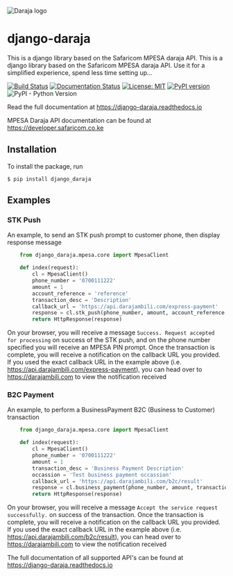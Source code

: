 ![Daraja logo](logo.png "Daraja logo")

# django-daraja

This is a django library based on the Safaricom MPESA daraja API. This is a django library based on the Safaricom MPESA daraja API. Use it for a simplified experience, spend less time setting up...

[![Build Status](https://circleci.com/gh/martinmogusu/django-daraja.svg?style=shield)](https://circleci.com/gh/martinmogusu/django-daraja)
[![Documentation Status](https://readthedocs.org/projects/django-daraja/badge/?version=latest)](https://django-daraja.readthedocs.io/en/latest/?badge=latest)
[![License: MIT](https://img.shields.io/badge/License-MIT-yellow.svg)](https://opensource.org/licenses/MIT)
[![PyPI version](https://badge.fury.io/py/django-daraja.svg)](https://badge.fury.io/py/django-daraja)
![PyPI - Python Version](https://img.shields.io/pypi/pyversions/django-daraja.svg)

Read the full documentation at https://django-daraja.readthedocs.io

MPESA Daraja API documentation can be found at https://developer.safaricom.co.ke

## Installation

To install the package, run

```
$ pip install django_daraja
```

## Examples

### STK Push

An example, to send an STK push prompt to customer phone, then display response message

```python
    from django_daraja.mpesa.core import MpesaClient

    def index(request):
        cl = MpesaClient()
        phone_number = '0700111222'
        amount = 1
        account_reference = 'reference'
        transaction_desc = 'Description'
        callback_url = 'https://api.darajambili.com/express-payment'
        response = cl.stk_push(phone_number, amount, account_reference, transaction_desc, callback_url)
        return HttpResponse(response)
```

On your browser, you will receive a message `Success. Request accepted for processing` on success of the STK push, and on the phone number specified you will receive an MPESA PIN prompt. Once the transaction is complete, you will receive a notification on the callback URL you provided. If you used the exact callback URL in the example above (i.e. https://api.darajambili.com/express-payment), you can head over to https://darajambili.com to view the notification received

### B2C Payment

An example, to perform a BusinessPayment B2C (Business to Customer) transaction

```python
    from django_daraja.mpesa.core import MpesaClient

    def index(request):
        cl = MpesaClient()
        phone_number = '0700111222'
        amount = 1
        transaction_desc = 'Business Payment Description'
        occassion = 'Test business payment occassion'
        callback_url = 'https://api.darajambili.com/b2c/result'
        response = cl.business_payment(phone_number, amount, transaction_desc, callback_url, occassion)
        return HttpResponse(response)

```

On your browser, you will receive a message `Accept the service request successfully.` on success of the transaction. Once the transaction is complete, you will receive a notification on the callback URL you provided. If you used the exact callback URL in the example above (i.e. https://api.darajambili.com/b2c/result), you can head over to https://darajambili.com to view the notification received

The full documentation of all supported API's can be found at https://django-daraja.readthedocs.io
